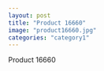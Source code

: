 ```yaml
---
layout: post
title: "Product 16660"
image: "product16660.jpg"
categories: "category1"
---
```

Product 16660
